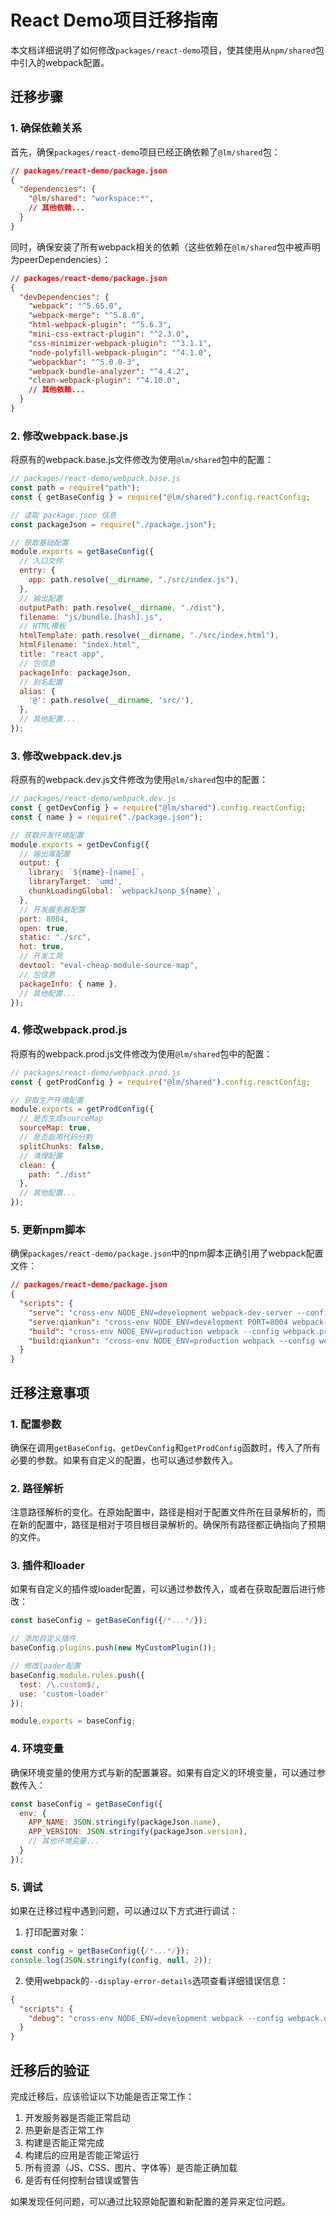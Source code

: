 # React Demo项目迁移指南

本文档详细说明了如何修改`packages/react-demo`项目，使其使用从`npm/shared`包中引入的webpack配置。

## 迁移步骤

### 1. 确保依赖关系

首先，确保`packages/react-demo`项目已经正确依赖了`@lm/shared`包：

```json
// packages/react-demo/package.json
{
  "dependencies": {
    "@lm/shared": "workspace:*",
    // 其他依赖...
  }
}
```

同时，确保安装了所有webpack相关的依赖（这些依赖在`@lm/shared`包中被声明为peerDependencies）：

```json
// packages/react-demo/package.json
{
  "devDependencies": {
    "webpack": "^5.65.0",
    "webpack-merge": "^5.8.0",
    "html-webpack-plugin": "^5.6.3",
    "mini-css-extract-plugin": "^2.3.0",
    "css-minimizer-webpack-plugin": "^3.1.1",
    "node-polyfill-webpack-plugin": "^4.1.0",
    "webpackbar": "^5.0.0-3",
    "webpack-bundle-analyzer": "^4.4.2",
    "clean-webpack-plugin": "^4.10.0",
    // 其他依赖...
  }
}
```

### 2. 修改webpack.base.js

将原有的webpack.base.js文件修改为使用`@lm/shared`包中的配置：

```javascript
// packages/react-demo/webpack.base.js
const path = require("path");
const { getBaseConfig } = require("@lm/shared").config.reactConfig;

// 读取 package.json 信息
const packageJson = require("./package.json");

// 获取基础配置
module.exports = getBaseConfig({
  // 入口文件
  entry: {
    app: path.resolve(__dirname, "./src/index.js"),
  },
  // 输出配置
  outputPath: path.resolve(__dirname, "./dist"),
  filename: "js/bundle.[hash].js",
  // HTML模板
  htmlTemplate: path.resolve(__dirname, "./src/index.html"),
  htmlFilename: "index.html",
  title: "react app",
  // 包信息
  packageInfo: packageJson,
  // 别名配置
  alias: {
    '@': path.resolve(__dirname, 'src/'),
  },
  // 其他配置...
});
```

### 3. 修改webpack.dev.js

将原有的webpack.dev.js文件修改为使用`@lm/shared`包中的配置：

```javascript
// packages/react-demo/webpack.dev.js
const { getDevConfig } = require("@lm/shared").config.reactConfig;
const { name } = require("./package.json");

// 获取开发环境配置
module.exports = getDevConfig({
  // 输出库配置
  output: {
    library: `${name}-[name]`,
    libraryTarget: 'umd',
    chunkLoadingGlobal: `webpackJsonp_${name}`,
  },
  // 开发服务器配置
  port: 8004,
  open: true,
  static: "./src",
  hot: true,
  // 开发工具
  devtool: "eval-cheap-module-source-map",
  // 包信息
  packageInfo: { name },
  // 其他配置...
});
```

### 4. 修改webpack.prod.js

将原有的webpack.prod.js文件修改为使用`@lm/shared`包中的配置：

```javascript
// packages/react-demo/webpack.prod.js
const { getProdConfig } = require("@lm/shared").config.reactConfig;

// 获取生产环境配置
module.exports = getProdConfig({
  // 是否生成sourceMap
  sourceMap: true,
  // 是否启用代码分割
  splitChunks: false,
  // 清理配置
  clean: { 
    path: "./dist" 
  },
  // 其他配置...
});
```

### 5. 更新npm脚本

确保`packages/react-demo/package.json`中的npm脚本正确引用了webpack配置文件：

```json
// packages/react-demo/package.json
{
  "scripts": {
    "serve": "cross-env NODE_ENV=development webpack-dev-server --config webpack.dev.js --profile",
    "serve:qiankun": "cross-env NODE_ENV=development PORT=8004 webpack-dev-server --config webpack.dev.js --profile",
    "build": "cross-env NODE_ENV=production webpack --config webpack.prod.js",
    "build:qiankun": "cross-env NODE_ENV=production webpack --config webpack.prod.js"
  }
}
```

## 迁移注意事项

### 1. 配置参数

确保在调用`getBaseConfig`、`getDevConfig`和`getProdConfig`函数时，传入了所有必要的参数。如果有自定义的配置，也可以通过参数传入。

### 2. 路径解析

注意路径解析的变化。在原始配置中，路径是相对于配置文件所在目录解析的，而在新的配置中，路径是相对于项目根目录解析的。确保所有路径都正确指向了预期的文件。

### 3. 插件和loader

如果有自定义的插件或loader配置，可以通过参数传入，或者在获取配置后进行修改：

```javascript
const baseConfig = getBaseConfig({/*...*/});

// 添加自定义插件
baseConfig.plugins.push(new MyCustomPlugin());

// 修改loader配置
baseConfig.module.rules.push({
  test: /\.custom$/,
  use: 'custom-loader'
});

module.exports = baseConfig;
```

### 4. 环境变量

确保环境变量的使用方式与新的配置兼容。如果有自定义的环境变量，可以通过参数传入：

```javascript
const baseConfig = getBaseConfig({
  env: {
    APP_NAME: JSON.stringify(packageJson.name),
    APP_VERSION: JSON.stringify(packageJson.version),
    // 其他环境变量...
  }
});
```

### 5. 调试

如果在迁移过程中遇到问题，可以通过以下方式进行调试：

1. 打印配置对象：
```javascript
const config = getBaseConfig({/*...*/});
console.log(JSON.stringify(config, null, 2));
```

2. 使用webpack的`--display-error-details`选项查看详细错误信息：
```json
{
  "scripts": {
    "debug": "cross-env NODE_ENV=development webpack --config webpack.dev.js --display-error-details"
  }
}
```

## 迁移后的验证

完成迁移后，应该验证以下功能是否正常工作：

1. 开发服务器是否能正常启动
2. 热更新是否正常工作
3. 构建是否能正常完成
4. 构建后的应用是否能正常运行
5. 所有资源（JS、CSS、图片、字体等）是否能正确加载
6. 是否有任何控制台错误或警告

如果发现任何问题，可以通过比较原始配置和新配置的差异来定位问题。